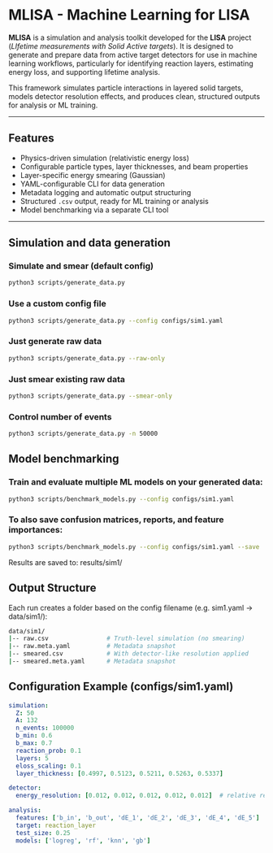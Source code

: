 # MLISA - Machine Learning for LISA

**MLISA** is a simulation and analysis toolkit developed for the **LISA** project (*LIfetime measurements with Solid Active targets*). It is designed to generate and prepare data from active target detectors for use in machine learning workflows, particularly for identifying reaction layers, estimating energy loss, and supporting lifetime analysis.

This framework simulates particle interactions in layered solid targets, models detector resolution effects, and produces clean, structured outputs for analysis or ML training.

---

##  Features

- Physics-driven simulation (relativistic energy loss)
- Configurable particle types, layer thicknesses, and beam properties
- Layer-specific energy smearing (Gaussian)
- YAML-configurable CLI for data generation
- Metadata logging and automatic output structuring
- Structured `.csv` output, ready for ML training or analysis
- Model benchmarking via a separate CLI tool

---

## Simulation and data generation

###  Simulate and smear (default config)

```bash
python3 scripts/generate_data.py
```

###  Use a custom config file

```bash
python3 scripts/generate_data.py --config configs/sim1.yaml
```

###   Just generate raw data

```bash
python3 scripts/generate_data.py --raw-only
```

###   Just smear existing raw data

```bash
python3 scripts/generate_data.py --smear-only
```

###   Control number of events

```bash
python3 scripts/generate_data.py -n 50000
```

## Model benchmarking

###   Train and evaluate multiple ML models on your generated data:

```bash
python3 scripts/benchmark_models.py --config configs/sim1.yaml
```

###   To also save confusion matrices, reports, and feature importances:

```bash
python3 scripts/benchmark_models.py --config configs/sim1.yaml --save
```
Results are saved to: results/sim1/

## Output Structure

Each run creates a folder based on the config filename (e.g. sim1.yaml -> data/sim1/):

```bash
data/sim1/
|-- raw.csv                # Truth-level simulation (no smearing)
|-- raw.meta.yaml          # Metadata snapshot
|-- smeared.csv            # With detector-like resolution applied
|-- smeared.meta.yaml      # Metadata snapshot
```

## Configuration Example (configs/sim1.yaml)

```yaml
simulation:
  Z: 50
  A: 132
  n_events: 100000
  b_min: 0.6
  b_max: 0.7
  reaction_prob: 0.1
  layers: 5
  eloss_scaling: 0.1
  layer_thickness: [0.4997, 0.5123, 0.5211, 0.5263, 0.5337]

detector:
  energy_resolution: [0.012, 0.012, 0.012, 0.012, 0.012]  # relative resolution, sigma

analysis:
  features: ['b_in', 'b_out', 'dE_1', 'dE_2', 'dE_3', 'dE_4', 'dE_5']
  target: reaction_layer
  test_size: 0.25
  models: ['logreg', 'rf', 'knn', 'gb']
```
